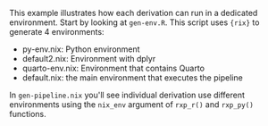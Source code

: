 This example illustrates how each derivation can run in a dedicated environment.
Start by looking at `gen-env.R`. This script uses `{rix}` to generate 4 environments:

- py-env.nix: Python environment
- default2.nix: Environment with dplyr
- quarto-env.nix: Environment that contains Quarto
- default.nix: the main environment that executes the pipeline

In `gen-pipeline.nix` you'll see individual derivation use different environments
using the `nix_env` argument of `rxp_r()` and `rxp_py()` functions.
